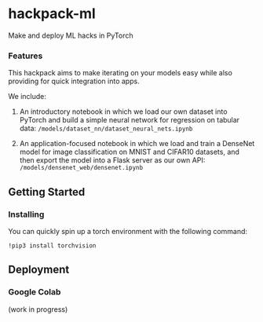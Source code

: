# hackpack-ml

Make and deploy ML hacks in PyTorch

### Features
This hackpack aims to make iterating on your models easy while also providing for quick integration into apps. 

We include:
 1. An introductory notebook in which we load our own dataset into PyTorch and build a simple neural network for regression on tabular data:
    `/models/dataset_nn/dataset_neural_nets.ipynb`
    
 2. An application-focused notebook in which we load and train a DenseNet model for image classification on MNIST and CIFAR10 datasets, 
    and then export the model into a Flask server as our own API:
    `/models/densenet_web/densenet.ipynb`
 
## Getting Started
### Installing
You can quickly spin up a torch environment with the following command:
```
!pip3 install torchvision
```
## Deployment
### Google Colab
(work in progress)
